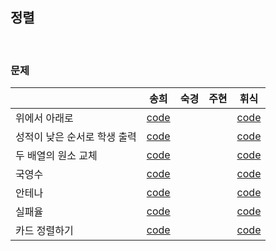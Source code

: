 
## 정렬
<br>

### 문제

|                              | 송희                                                         | 숙경 | 주현 | 휘식 |
| ---------------------------- | ------------------------------------------------------------ | ---- | ---- | ---- |
| 위에서 아래로                | [code](https://github.com/songhee-lee/2023-python-coding-test/blob/main/4.%20Sort/songhee/01.%20%EC%9C%84%EC%97%90%EC%84%9C%20%EC%95%84%EB%9E%98%EB%A1%9C.py) |      |      |    [code](https://github.com/songhee-lee/2023-python-coding-test/blob/1d01a08f5c7392b58f7645b730157f9faf20efc4/4.%20Sort/hwisik/01%20%EC%9C%84%EC%97%90%EC%84%9C%20%EC%95%84%EB%9E%98%EB%A1%9C.py)  |
| 성적이 낮은 순서로 학생 출력 | [code](https://github.com/songhee-lee/2023-python-coding-test/blob/main/4.%20Sort/songhee/02.%20%EC%84%B1%EC%A0%81%EC%9D%B4%20%EB%82%AE%EC%9D%80%20%EC%88%9C%EC%84%9C%EB%A1%9C%20%ED%95%99%EC%83%9D%20%EC%B6%9C%EB%A0%A5.py) |      |      |   [code](https://github.com/songhee-lee/2023-python-coding-test/blob/1d01a08f5c7392b58f7645b730157f9faf20efc4/4.%20Sort/hwisik/02%20%EC%84%B1%EC%A0%81%EC%9D%B4%20%EB%82%AE%EC%9D%80%20%EC%88%9C%EC%84%9C%EB%A1%9C%20%ED%95%99%EC%83%9D%20%EC%B6%9C%EB%A0%A5%ED%95%98%EA%B8%B0.py)   |
| 두 배열의 원소 교체          | [code](https://github.com/songhee-lee/2023-python-coding-test/blob/main/4.%20Sort/songhee/03.%20%EB%91%90%20%EB%B0%B0%EC%97%B4%EC%9D%98%20%EC%9B%90%EC%86%8C%20%EA%B5%90%EC%B2%B4.py) |      |      |  [code](https://github.com/songhee-lee/2023-python-coding-test/blob/1d01a08f5c7392b58f7645b730157f9faf20efc4/4.%20Sort/hwisik/03%20%EB%91%90%20%EB%B0%B0%EC%97%B4%EC%9D%98%20%EC%9B%90%EC%86%8C%20%EA%B5%90%EC%B2%B4.py)    |
| 국영수                       | [code](https://github.com/songhee-lee/2023-python-coding-test/blob/main/4.%20Sort/songhee/05.%20%EC%95%88%ED%85%8C%EB%82%98.py) |      |      |  [code](https://github.com/songhee-lee/2023-python-coding-test/blob/1d01a08f5c7392b58f7645b730157f9faf20efc4/4.%20Sort/hwisik/04%20%EA%B5%AD%EC%98%81%EC%88%98.py)    |
| 안테나                       | [code](https://github.com/songhee-lee/2023-python-coding-test/blob/main/4.%20Sort/songhee/05.%20%EC%95%88%ED%85%8C%EB%82%98.py) |      |      |   [code](https://github.com/songhee-lee/2023-python-coding-test/blob/1d01a08f5c7392b58f7645b730157f9faf20efc4/4.%20Sort/hwisik/05%20%EC%95%88%ED%85%8C%EB%82%98.py)   |
| 실패율                       | [code](https://github.com/songhee-lee/2023-python-coding-test/blob/main/4.%20Sort/songhee/06.%20%EC%8B%A4%ED%8C%A8%EC%9C%A8.py) |      |      |   [code](https://github.com/songhee-lee/2023-python-coding-test/blob/1d01a08f5c7392b58f7645b730157f9faf20efc4/4.%20Sort/hwisik/06%20%EC%8B%A4%ED%8C%A8%EC%9C%A8.py)   |
| 카드 정렬하기                | [code](https://github.com/songhee-lee/2023-python-coding-test/blob/main/4.%20Sort/songhee/07.%20%EC%B9%B4%EB%93%9C%20%EC%A0%95%EB%A0%AC%ED%95%98%EA%B8%B0.py) |      |      |   [code](https://github.com/songhee-lee/2023-python-coding-test/blob/1d01a08f5c7392b58f7645b730157f9faf20efc4/4.%20Sort/hwisik/07%20%EC%B9%B4%EB%93%9C%20%EC%A0%95%EB%A0%AC%ED%95%98%EA%B8%B0.py)   |

